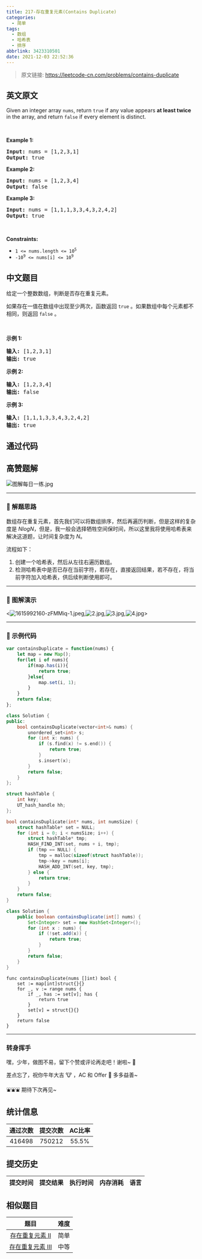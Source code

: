 ```yaml
---
title: 217-存在重复元素(Contains Duplicate)
categories:
  - 简单
tags:
  - 数组
  - 哈希表
  - 排序
abbrlink: 3423310501
date: 2021-12-03 22:52:36
---
```


> 原文链接: https://leetcode-cn.com/problems/contains-duplicate


## 英文原文
<div><p>Given an integer array <code>nums</code>, return <code>true</code> if any value appears <strong>at least twice</strong> in the array, and return <code>false</code> if every element is distinct.</p>

<p>&nbsp;</p>
<p><strong>Example 1:</strong></p>
<pre><strong>Input:</strong> nums = [1,2,3,1]
<strong>Output:</strong> true
</pre><p><strong>Example 2:</strong></p>
<pre><strong>Input:</strong> nums = [1,2,3,4]
<strong>Output:</strong> false
</pre><p><strong>Example 3:</strong></p>
<pre><strong>Input:</strong> nums = [1,1,1,3,3,4,3,2,4,2]
<strong>Output:</strong> true
</pre>
<p>&nbsp;</p>
<p><strong>Constraints:</strong></p>

<ul>
	<li><code>1 &lt;= nums.length &lt;= 10<sup>5</sup></code></li>
	<li><code>-10<sup>9</sup> &lt;= nums[i] &lt;= 10<sup>9</sup></code></li>
</ul>
</div>

## 中文题目
<div><p>给定一个整数数组，判断是否存在重复元素。</p>

<p>如果存在一值在数组中出现至少两次，函数返回 <code>true</code> 。如果数组中每个元素都不相同，则返回 <code>false</code> 。</p>

<p> </p>

<p><strong>示例 1:</strong></p>

<pre>
<strong>输入:</strong> [1,2,3,1]
<strong>输出:</strong> true</pre>

<p><strong>示例 2:</strong></p>

<pre>
<strong>输入: </strong>[1,2,3,4]
<strong>输出:</strong> false</pre>

<p><strong>示例 3:</strong></p>

<pre>
<strong>输入: </strong>[1,1,1,3,3,4,3,2,4,2]
<strong>输出:</strong> true</pre>
</div>

## 通过代码
<RecoDemo>
</RecoDemo>


## 高赞题解
![图解每日一练.jpg](../images/contains-duplicate-0.jpg)

---

### 🧠 解题思路

数组存在重复元素，首先我们可以将数组排序，然后再遍历判断，但是这样的复杂度是 $NlogN$，但是，我一般会选择牺牲空间保时间，所以这里我将使用哈希表来解决这道题，让时间复杂度为 $N$。

流程如下：

1. 创建一个哈希表，然后从左往右遍历数组。
2. 检测哈希表中是否已存在当前字符，若存在，直接返回结果，若不存在，将当前字符加入哈希表，供后续判断使用即可。

---

### 🎨 图解演示

<![1615992160-zFMMiq-1.jpeg](../images/contains-duplicate-1.jpeg),![2.jpg](../images/contains-duplicate-2.jpg),![3.jpg](../images/contains-duplicate-3.jpg),![4.jpg](../images/contains-duplicate-4.jpg)>

---

### 🍭 示例代码

```Javascript []
var containsDuplicate = function(nums) {
    let map = new Map();
    for(let i of nums){
        if(map.has(i)){
            return true;
        }else{
            map.set(i, 1);
        }
    }
    return false;
};
```
```C++ []
class Solution {
public:
    bool containsDuplicate(vector<int>& nums) {
        unordered_set<int> s;
        for (int x: nums) {
            if (s.find(x) != s.end()) {
                return true;
            }
            s.insert(x);
        }
        return false;
    }
};
```
```C []
struct hashTable {
    int key;
    UT_hash_handle hh;
};

bool containsDuplicate(int* nums, int numsSize) {
    struct hashTable* set = NULL;
    for (int i = 0; i < numsSize; i++) {
        struct hashTable* tmp;
        HASH_FIND_INT(set, nums + i, tmp);
        if (tmp == NULL) {
            tmp = malloc(sizeof(struct hashTable));
            tmp->key = nums[i];
            HASH_ADD_INT(set, key, tmp);
        } else {
            return true;
        }
    }
    return false;
}
```
```Java []
class Solution {
    public boolean containsDuplicate(int[] nums) {
        Set<Integer> set = new HashSet<Integer>();
        for (int x : nums) {
            if (!set.add(x)) {
                return true;
            }
        }
        return false;
    }
}
```
```Golang []
func containsDuplicate(nums []int) bool {
    set := map[int]struct{}{}
    for _, v := range nums {
        if _, has := set[v]; has {
            return true
        }
        set[v] = struct{}{}
    }
    return false
}
```

---

### 转身挥手

嘿，少年，做图不易，留下个赞或评论再走吧！谢啦~ 💐

差点忘了，祝你牛年大吉 🐮 ，AC 和 Offer 📑 多多益善~

⛲⛲⛲ 期待下次再见~ 

## 统计信息
| 通过次数 | 提交次数 | AC比率 |
| :------: | :------: | :------: |
|    416498    |    750212    |   55.5%   |

## 提交历史
| 提交时间 | 提交结果 | 执行时间 |  内存消耗  | 语言 |
| :------: | :------: | :------: | :--------: | :--------: |


## 相似题目
|                             题目                             | 难度 |
| :----------------------------------------------------------: | :---------: |
| [存在重复元素 II](https://leetcode-cn.com/problems/contains-duplicate-ii/) | 简单|
| [存在重复元素 III](https://leetcode-cn.com/problems/contains-duplicate-iii/) | 中等|
